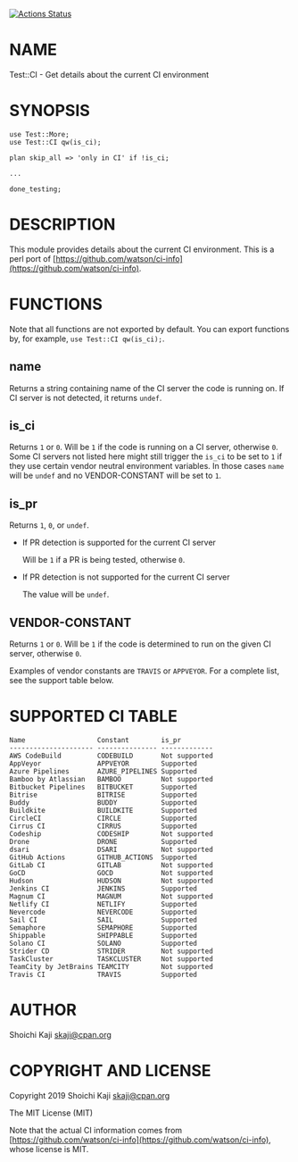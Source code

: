 [![Actions Status](https://github.com/skaji/Test-CI/workflows/linux/badge.svg)](https://github.com/skaji/Test-CI/actions)

# NAME

Test::CI - Get details about the current CI environment

# SYNOPSIS

    use Test::More;
    use Test::CI qw(is_ci);

    plan skip_all => 'only in CI' if !is_ci;

    ...

    done_testing;

# DESCRIPTION

This module provides details about the current CI environment.
This is a perl port of [https://github.com/watson/ci-info](https://github.com/watson/ci-info).

# FUNCTIONS

Note that all functions are not exported by default. You can export functions by, for example, `use Test::CI qw(is_ci);`.

## name

Returns a string containing name of the CI server the code is running on. If CI server is not detected, it returns `undef`.

## is\_ci

Returns `1` or `0`. Will be `1` if the code is running on a CI server, otherwise `0`.
Some CI servers not listed here might still trigger the `is_ci` to be set to `1`
if they use certain vendor neutral environment variables.
In those cases `name` will be `undef` and no VENDOR-CONSTANT will be set to `1`.

## is\_pr

Returns `1`, `0`, or `undef`.

- If PR detection is supported for the current CI server

    Will be `1` if a PR is being tested, otherwise `0`.

- If PR detection is not supported for the current CI server

    The value will be `undef`.

## VENDOR-CONSTANT

Returns `1` or `0`.
Will be `1` if the code is determined to run on the given CI server, otherwise `0`.

Examples of vendor constants are `TRAVIS` or `APPVEYOR`. For a complete list, see the support table below.

# SUPPORTED CI TABLE

    Name                  Constant        is_pr
    --------------------- --------------- -------------
    AWS CodeBuild         CODEBUILD       Not supported
    AppVeyor              APPVEYOR        Supported
    Azure Pipelines       AZURE_PIPELINES Supported
    Bamboo by Atlassian   BAMBOO          Not supported
    Bitbucket Pipelines   BITBUCKET       Supported
    Bitrise               BITRISE         Supported
    Buddy                 BUDDY           Supported
    Buildkite             BUILDKITE       Supported
    CircleCI              CIRCLE          Supported
    Cirrus CI             CIRRUS          Supported
    Codeship              CODESHIP        Not supported
    Drone                 DRONE           Supported
    dsari                 DSARI           Not supported
    GitHub Actions        GITHUB_ACTIONS  Supported
    GitLab CI             GITLAB          Not supported
    GoCD                  GOCD            Not supported
    Hudson                HUDSON          Not supported
    Jenkins CI            JENKINS         Supported
    Magnum CI             MAGNUM          Not supported
    Netlify CI            NETLIFY         Supported
    Nevercode             NEVERCODE       Supported
    Sail CI               SAIL            Supported
    Semaphore             SEMAPHORE       Supported
    Shippable             SHIPPABLE       Supported
    Solano CI             SOLANO          Supported
    Strider CD            STRIDER         Not supported
    TaskCluster           TASKCLUSTER     Not supported
    TeamCity by JetBrains TEAMCITY        Not supported
    Travis CI             TRAVIS          Supported

# AUTHOR

Shoichi Kaji <skaji@cpan.org>

# COPYRIGHT AND LICENSE

Copyright 2019 Shoichi Kaji <skaji@cpan.org>

The MIT License (MIT)

Note that the actual CI information comes from [https://github.com/watson/ci-info](https://github.com/watson/ci-info),
whose license is MIT.
